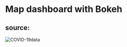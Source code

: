 # Map dashboard with Bokeh

## source:
![COVID-19data](https://www.kaggle.com/sudalairajkumar/novel-corona-virus-2019-dataset/data)
